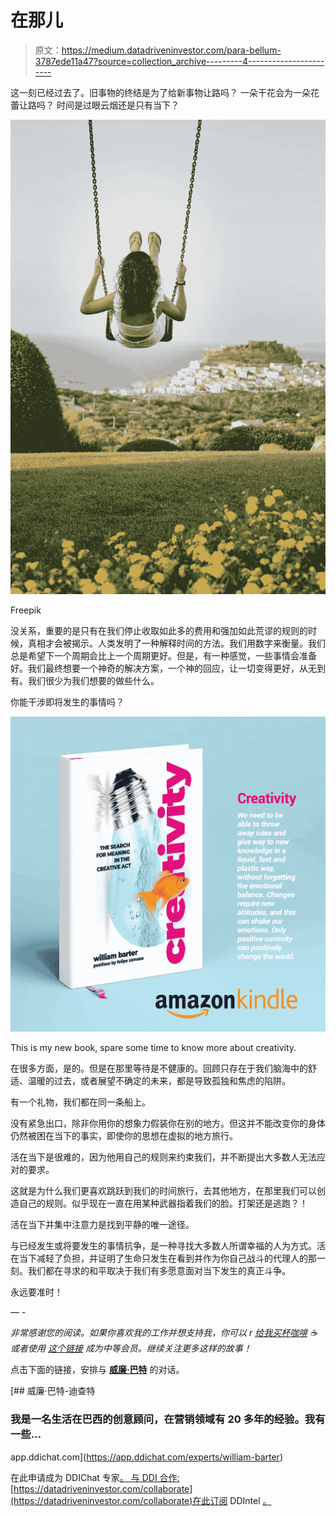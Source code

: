 # 在那儿

> 原文：<https://medium.datadriveninvestor.com/para-bellum-3787ede11a47?source=collection_archive---------4----------------------->

这一刻已经过去了。旧事物的终结是为了给新事物让路吗？
一朵干花会为一朵花蕾让路吗？
时间是过眼云烟还是只有当下？

![](img/40ec8da8b09aaccdb516416b376ae23f.png)

Freepik

没关系，重要的是只有在我们停止收取如此多的费用和强加如此荒谬的规则的时候，真相才会被揭示。人类发明了一种解释时间的方法。我们用数字来衡量。我们总是希望下一个周期会比上一个周期更好。但是，有一种感觉，一些事情会准备好。我们最终想要一个神奇的解决方案，一个神的回应，让一切变得更好，从无到有。我们很少为我们想要的做些什么。

你能干涉即将发生的事情吗？

[![](img/1dca79ab22ef5b67464d25f864796742.png)](https://www.amazon.com/-/pt/dp/B096179QY3/ref=sr_1_2?__mk_pt_BR=%C3%85M%C3%85%C5%BD%C3%95%C3%91&dchild=1&keywords=william+barter&qid=1624291354&sr=8-2)

This is my new book, spare some time to know more about creativity.

在很多方面，是的。但是在那里等待是不健康的。回顾只存在于我们脑海中的舒适、温暖的过去，或者展望不确定的未来，都是导致孤独和焦虑的陷阱。

有一个礼物，我们都在同一条船上。

没有紧急出口，除非你用你的想象力假装你在别的地方。但这并不能改变你的身体仍然被困在当下的事实，即使你的思想在虚拟的地方旅行。

活在当下是很难的，因为他用自己的规则来约束我们，并不断提出大多数人无法应对的要求。

这就是为什么我们更喜欢跳跃到我们的时间旅行，去其他地方，在那里我们可以创造自己的规则。似乎现在一直在用某种武器指着我们的脸。打架还是逃跑？！

活在当下并集中注意力是找到平静的唯一途径。

与已经发生或将要发生的事情抗争，是一种寻找大多数人所谓幸福的人为方式。活在当下减轻了负担，并证明了生命只发生在看到并作为你自己战斗的代理人的那一刻。我们都在寻求的和平取决于我们有多愿意面对当下发生的真正斗争。

永远要准时！

— -

*非常感谢您的阅读。如果你喜欢我的工作并想支持我，你可以 r* [*给我买杯咖啡*](https://www.buymeacoffee.com/barterwilliam) *☕️
或者使用* [*这个链接*](https://williambarter-br.medium.com/membership) *成为中等会员。继续关注更多这样的故事！*

点击下面的链接，安排与 [**威廉·巴特**](https://app.ddichat.com/experts/william-barter) 的对话。

[](https://app.ddichat.com/experts/william-barter) [## 威廉·巴特-迪查特

### 我是一名生活在巴西的创意顾问，在营销领域有 20 多年的经验。我有一些…

app.ddichat.com](https://app.ddichat.com/experts/william-barter) 

在此申请成为 DDIChat 专家[。
与 DDI 合作:](https://app.ddichat.com/expertsignup)[https://datadriveninvestor.com/collaborate](https://datadriveninvestor.com/collaborate)在此订阅 DDIntel [。](https://ddintel.datadriveninvestor.com/)